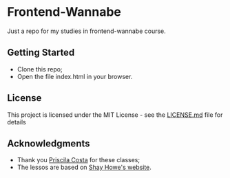 # Frontend-Wannabe

Just a repo for my studies in frontend-wannabe course.

## Getting Started

 - Clone this repo;
 - Open the file index.html in your browser.

## License

This project is licensed under the MIT License - see the [LICENSE.md](LICENSE.md) file for details

## Acknowledgments

* Thank you [Priscila Costa](https://github.com/priscilacng) for these classes;
* The lessos are based on [Shay Howe's website](getting-to-know-css/).

